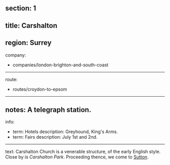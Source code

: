 section: 1
----
title: Carshalton
----
region: Surrey
----
company:
- companies/london-brighton-and-south-coast
----
route:
- routes/croydon-to-epsom
----
notes: A telegraph station.
----
info:
- term: Hotels
  description: Greyhound, King's Arms.
- term: Fairs
  description: July 1st and 2nd.
----
text: Carshalton Church is a venerable structure, of the early English style. Close by is *Carshalton Park*. Proceeding thence, we come to [Sutton](/stations/sutton).
